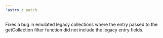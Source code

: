```yaml
---
'astro': patch
---
```


Fixes a bug in emulated legacy collections where the entry passed to the getCollection filter function did not include the legacy entry fields.
